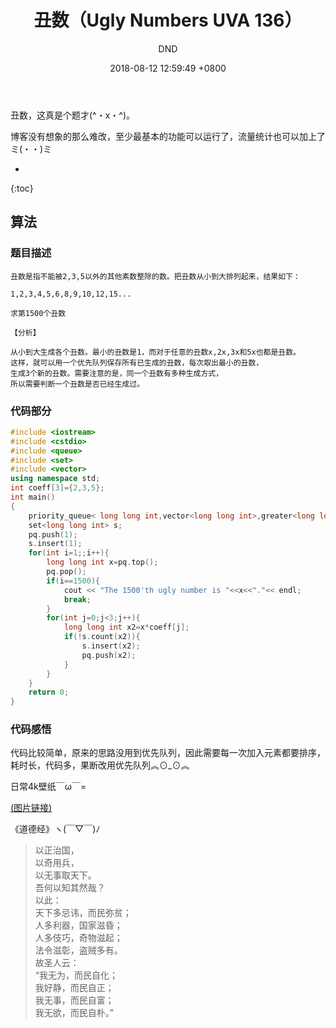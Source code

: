 ﻿---
layout: post
title:  "丑数（Ugly Numbers UVA 136）"
date:   2018-08-12 12:59:49 +0800
categories: C-program-language
tags: C-program-language
img: http://or4d8nhvk.bkt.clouddn.com/18-8-14/33427643.jpg
author: DND
---

丑数，这真是个题才(^・x・^)。

博客没有想象的那么难改，至少最基本的功能可以运行了，流量统计也可以加上了ミ(・・)ミ

* 
{:toc}

## 算法

### 题目描述
```
丑数是指不能被2,3,5以外的其他素数整除的数。把丑数从小到大排列起来，结果如下：

1,2,3,4,5,6,8,9,10,12,15...

求第1500个丑数

【分析】

从小到大生成各个丑数。最小的丑数是1，而对于任意的丑数x,2x,3x和5x也都是丑数。
这样，就可以用一个优先队列保存所有已生成的丑数，每次取出最小的丑数，
生成3个新的丑数。需要注意的是，同一个丑数有多种生成方式，
所以需要判断一个丑数是否已经生成过。

```

### 代码部分

```c++
#include <iostream>
#include <cstdio>
#include <queue>
#include <set>
#include <vector>
using namespace std;
int coeff[3]={2,3,5};
int main()
{
    priority_queue< long long int,vector<long long int>,greater<long long int> > pq;
    set<long long int> s;
    pq.push(1);
    s.insert(1);
    for(int i=1;;i++){
        long long int x=pq.top();
        pq.pop();
        if(i==1500){
            cout << "The 1500'th ugly number is "<<x<<"."<< endl;
            break;
        }
        for(int j=0;j<3;j++){
            long long int x2=x*coeff[j];
            if(!s.count(x2)){
                s.insert(x2);
                pq.push(x2);
            }
        }
    }
    return 0;
}

```


### 代码感悟
代码比较简单，原来的思路没用到优先队列，因此需要每一次加入元素都要排序，耗时长，代码多，果断改用优先队列︽⊙_⊙︽

日常4k壁纸￣ω￣=  

[(图片链接)](http://or4d8nhvk.bkt.clouddn.com/18-8-14/68215752.jpg)

《道德经》ヽ(￣▽￣)ﾉ

> 以正治国，  
以奇用兵，  
以无事取天下。  
吾何以知其然哉？  
以此：  
天下多忌讳，而民弥贫；  
人多利器，国家滋昏；  
人多伎巧，奇物滋起；  
法令滋彰，盗贼多有。  
故圣人云：  
“我无为，而民自化；  
我好静，而民自正；  
我无事，而民自富；  
我无欲，而民自朴。”  